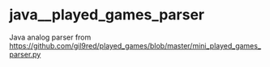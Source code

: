 # java__played_games_parser

Java analog parser from https://github.com/gil9red/played_games/blob/master/mini_played_games_parser.py
